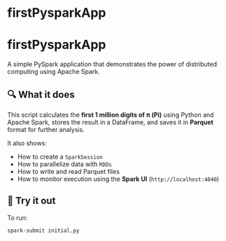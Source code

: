 # firstPysparkApp

# firstPysparkApp

A simple PySpark application that demonstrates the power of distributed computing using Apache Spark.

## 🔍 What it does

This script calculates the **first 1 million digits of π (Pi)** using Python and Apache Spark, stores the result in a DataFrame, and saves it in **Parquet** format for further analysis.

It also shows:
- How to create a `SparkSession`
- How to parallelize data with `RDDs`
- How to write and read Parquet files
- How to monitor execution using the **Spark UI** (`http://localhost:4040`)

## 🧪 Try it out

To run:

```bash
spark-submit initial.py
```